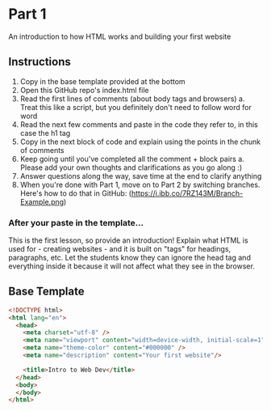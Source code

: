 # Part 1
An introduction to how HTML works and building your first website

## Instructions
1. Copy in the base template provided at the bottom
2. Open this GitHub repo's index.html file
3. Read the first lines of comments (about body tags and browsers)
    a. Treat this like a script, but you definitely don't need to follow word for word
4. Read the next few comments and paste in the code they refer to, in this case the h1 tag
5. Copy in the next block of code and explain using the points in the chunk of comments
6. Keep going until you've completed all the comment + block pairs
    a. Please add your own thoughts and clarifications as you go along :)
7. Answer questions along the way, save time at the end to clarify anything
8. When you're done with Part 1, move on to Part 2 by switching branches. Here's how to do that in GitHub:
    (https://i.ibb.co/7RZ143M/Branch-Example.png)

### After your paste in the template...
This is the first lesson, so provide an introduction! Explain what HTML is used for - creating websites - and it is built on "tags" for headings, paragraphs, etc. Let the students know they can ignore the head tag and everything inside it because it will not affect what they see in the browser.

## Base Template
```html
<!DOCTYPE html>
<html lang="en">
  <head>
    <meta charset="utf-8" />
    <meta name="viewport" content="width=device-width, initial-scale=1" />
    <meta name="theme-color" content="#000000" />
    <meta name="description" content="Your first website"/>

    <title>Intro to Web Dev</title>
  </head>
  <body>
  </body>
</html>
```